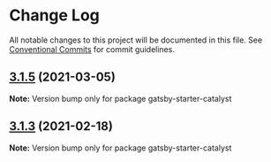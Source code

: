 # Change Log

All notable changes to this project will be documented in this file.
See [Conventional Commits](https://conventionalcommits.org) for commit guidelines.

## [3.1.5](https://github.com/ehowey/gatsby-starter-catalyst-core/compare/gatsby-starter-catalyst@3.1.4...gatsby-starter-catalyst@3.1.5) (2021-03-05)

**Note:** Version bump only for package gatsby-starter-catalyst





## [3.1.3](https://github.com/ehowey/gatsby-starter-catalyst-core/compare/gatsby-starter-catalyst@3.1.2...gatsby-starter-catalyst@3.1.3) (2021-02-18)

**Note:** Version bump only for package gatsby-starter-catalyst
